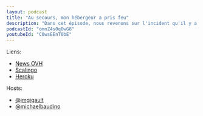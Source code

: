 ```yaml
---
layout: podcast
title: "Au secours, mon hébergeur a pris feu"
description: "Dans cet épisode, nous revenons sur l'incident qu'il y a eu lieu chez OVH et plus largement de notre dépendances aux clouds et de ses conséquences."
podcastId: "omnZ4s0q0wG8"
youtubeId: "C0wsEEnT0bE"
---
```


Liens:
  - [News OVH](https://www.ovh.com/fr/news/presse/cpl1785.dernieres-informations-notre-site-strasbourg)
  - [Scalingo](https://scalingo.com/)
  - [Heroku](https://www.heroku.com/)

Hosts:
  - [@jmgigault](https://twitter.com/jmgigault)
  - [@michaelbaudino](https://twitter.com/michaelbaudino)
